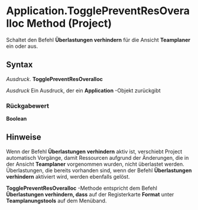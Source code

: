 
# Application.TogglePreventResOveralloc Method (Project)

Schaltet den Befehl  **Überlastungen verhindern** für die Ansicht **Teamplaner** ein oder aus.


## Syntax

 _Ausdruck_. **TogglePreventResOveralloc**

 _Ausdruck_ Ein Ausdruck, der ein **Application** -Objekt zurückgibt


### Rückgabewert

 **Boolean**


## Hinweise

Wenn der Befehl  **Überlastungen verhindern** aktiv ist, verschiebt Project automatisch Vorgänge, damit Ressourcen aufgrund der Änderungen, die in der Ansicht **Teamplaner** vorgenommen wurden, nicht überlastet werden. Überlastungen, die bereits vorhanden sind, wenn der Befehl **Überlastungen verhindern** aktiviert wird, werden ebenfalls gelöst.

 **TogglePreventResOveralloc** -Methode entspricht dem Befehl **Überlastungen verhindern, dass** auf der Registerkarte **Format** unter **Teamplanungstools** auf dem Menüband.


